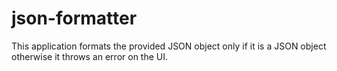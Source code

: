 # json-formatter
This application formats the provided JSON object only if it is a JSON object otherwise it throws an error on the UI.
